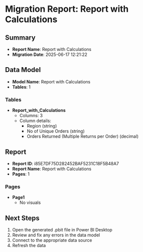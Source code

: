 # Migration Report: Report with Calculations

## Summary

- **Report Name**: Report with Calculations
- **Migration Date**: 2025-06-17 12:21:22

## Data Model

- **Model Name**: Report with Calculations
- **Tables**: 1

### Tables

- **Report_with_Calculations**
  - Columns: 3
  - Column details:
    - Region (string)
    - No of Unique Orders (string)
    - Orders Returned (Multiple Returns per Order) (decimal)


## Report

- **Report ID**: i85E7DF75D282452BAF5231C18F5B48A7
- **Report Name**: Report with Calculations
- **Pages**: 1

### Pages

- **Page1**
  - No visuals


## Next Steps

1. Open the generated .pbit file in Power BI Desktop
2. Review and fix any errors in the data model
3. Connect to the appropriate data source
4. Refresh the data
